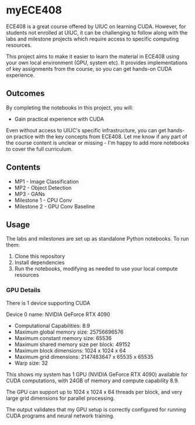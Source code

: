 # myECE408

ECE408 is a great course offered by UIUC on learning CUDA. However, for students not enrolled at UIUC, it can be challenging to follow along with the labs and milestone projects which require access to specific computing resources. 

This project aims to make it easier to learn the material in ECE408 using your own local environment (GPU, system etc). It provides implementations of key assignments from the course, so you can get hands-on CUDA experience.


## Outcomes

By completing the notebooks in this project, you will:

- Gain practical experience with CUDA

Even without access to UIUC's specific infrastructure, you can get hands-on practice with the key concepts from ECE408. Let me know if any part of the course content is unclear or missing - I'm happy to add more notebooks to cover the full curriculum.

## Contents

- MP1 - Image Classification
- MP2 - Object Detection
- MP3 - GANs
- Milestone 1 - CPU Conv
- Milestone 2 - GPU Conv Baseline
## Usage

The labs and milestones are set up as standalone Python notebooks. To run them:

1. Clone this repository
2. Install dependencies
3. Run the notebooks, modifying as needed to use your local compute resources

### GPU Details

There is 1 device supporting CUDA

Device 0 name: NVIDIA GeForce RTX 4090

- Computational Capabilities: 8.9
- Maximum global memory size: 25756696576 
- Maximum constant memory size: 65536
- Maximum shared memory size per block: 49152
- Maximum block dimensions: 1024 x 1024 x 64
- Maximum grid dimensions: 2147483647 x 65535 x 65535
- Warp size: 32

This shows my system has 1 GPU (NVIDIA GeForce RTX 4090) available for CUDA computations, with 24GB of memory and compute capability 8.9.

The GPU can support up to 1024 x 1024 x 64 threads per block, and very large grid dimensions for parallel processing.

The output validates that my GPU setup is correctly configured for running CUDA programs and neural network training.